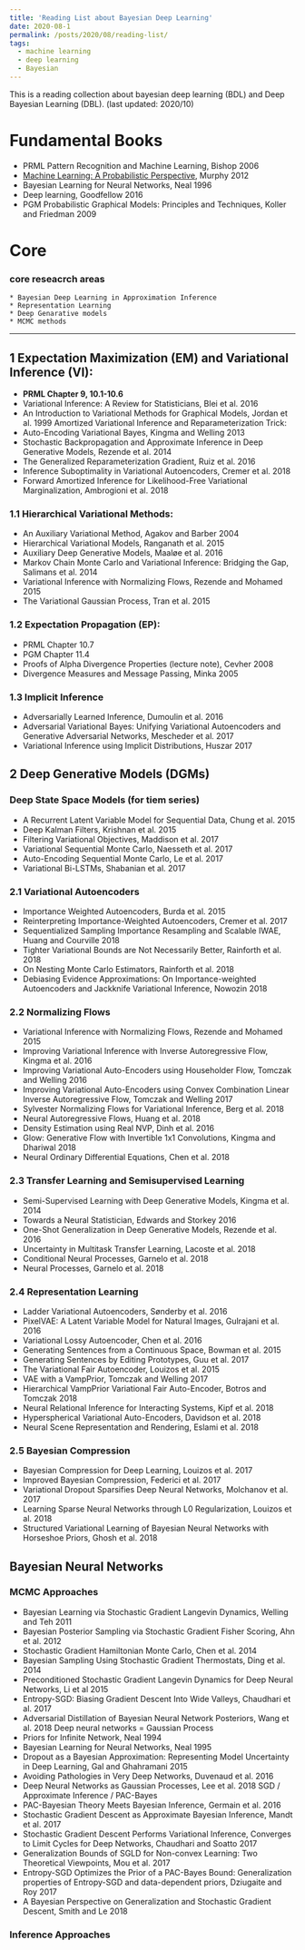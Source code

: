 ```yaml
---
title: 'Reading List about Bayesian Deep Learning'
date: 2020-08-1
permalink: /posts/2020/08/reading-list/
tags:
  - machine learning
  - deep learning
  - Bayesian 
---
```


This is a reading collection about bayesian deep learning (BDL) and Deep Bayesian Learning (DBL). (last updated: 2020/10)


# Fundamental Books
* PRML Pattern Recognition and Machine Learning, Bishop 2006
* [Machine Learning: A Probabilistic Perspective](http://scholar.google.com.tw/scholar_url?url=https://research.google/pubs/pub38136.pdf&hl=zh-TW&sa=X&ei=PeAHYOa0HL3EywSi74rAAQ&scisig=AAGBfm0x2K8q8nf6AuaaZezSUpn5-CtgyA&nossl=1&oi=scholarr), Murphy 2012
* Bayesian Learning for Neural Networks, Neal 1996
* Deep learning, Goodfellow 2016
* PGM Probabilistic Graphical Models: Principles and Techniques, Koller and Friedman 2009

# Core
  ### core reseacrch areas
    * Bayesian Deep Learning in Approximation Inference
    * Representation Learning
    * Deep Genarative models
    * MCMC methods
  
---

## 1 Expectation Maximization (EM) and Variational Inference (VI):
* **PRML Chapter 9, 10.1-10.6**
* Variational Inference: A Review for Statisticians, Blei et al. 2016
* An Introduction to Variational Methods for Graphical Models, Jordan et al. 1999
Amortized Variational Inference and Reparameterization Trick:
* Auto-Encoding Variational Bayes, Kingma and Welling 2013
* Stochastic Backpropagation and Approximate Inference in Deep Generative Models, Rezende et al. 2014
* The Generalized Reparameterization Gradient, Ruiz et al. 2016
* Inference Suboptimality in Variational Autoencoders, Cremer et al. 2018
* Forward Amortized Inference for Likelihood-Free Variational Marginalization, Ambrogioni et al. 2018

### 1.1 Hierarchical Variational Methods:
* An Auxiliary Variational Method, Agakov and Barber 2004
* Hierarchical Variational Models, Ranganath et al. 2015
* Auxiliary Deep Generative Models, Maaløe et al. 2016
* Markov Chain Monte Carlo and Variational Inference: Bridging the Gap, Salimans et al. 2014
* Variational Inference with Normalizing Flows, Rezende and Mohamed 2015
* The Variational Gaussian Process, Tran et al. 2015

### 1.2 Expectation Propagation (EP):
* PRML Chapter 10.7
* PGM Chapter 11.4
* Proofs of Alpha Divergence Properties (lecture note), Cevher 2008
* Divergence Measures and Message Passing, Minka 2005

### 1.3 Implicit Inference
* Adversarially Learned Inference, Dumoulin et al. 2016
* Adversarial Variational Bayes: Unifying Variational Autoencoders and Generative Adversarial Networks, Mescheder et al. 2017
* Variational Inference using Implicit Distributions, Huszar 2017


## 2 Deep Generative Models (DGMs)

### Deep State Space Models (for tiem series)
* A Recurrent Latent Variable Model for Sequential Data, Chung et al. 2015
* Deep Kalman Filters, Krishnan et al. 2015
* Filtering Variational Objectives, Maddison et al. 2017
* Variational Sequential Monte Carlo, Naesseth et al. 2017
* Auto-Encoding Sequential Monte Carlo, Le et al. 2017
* Variational Bi-LSTMs, Shabanian et al. 2017

### 2.1 Variational Autoencoders 
* Importance Weighted Autoencoders, Burda et al. 2015
* Reinterpreting Importance-Weighted Autoencoders, Cremer et al. 2017
* Sequentialized Sampling Importance Resampling and Scalable IWAE, Huang and Courville 2018
* Tighter Variational Bounds are Not Necessarily Better, Rainforth et al. 2018
* On Nesting Monte Carlo Estimators, Rainforth et al. 2018
* Debiasing Evidence Approximations: On Importance-weighted Autoencoders and Jackknife Variational Inference, Nowozin 2018

### 2.2 Normalizing Flows
* Variational Inference with Normalizing Flows, Rezende and Mohamed 2015
* Improving Variational Inference with Inverse Autoregressive Flow, Kingma et al. 2016
* Improving Variational Auto-Encoders using Householder Flow, Tomczak and Welling 2016
* Improving Variational Auto-Encoders using Convex Combination Linear Inverse Autoregressive Flow, Tomczak and Welling 2017
* Sylvester Normalizing Flows for Variational Inference, Berg et al. 2018
* Neural Autoregressive Flows, Huang et al. 2018
* Density Estimation using Real NVP, Dinh et al. 2016
* Glow: Generative Flow with Invertible 1x1 Convolutions, Kingma and Dhariwal 2018
* Neural Ordinary Differential Equations, Chen et al. 2018

### 2.3 Transfer Learning and Semisupervised Learning
* Semi-Supervised Learning with Deep Generative Models, Kingma et al. 2014
* Towards a Neural Statistician, Edwards and Storkey 2016
* One-Shot Generalization in Deep Generative Models, Rezende et al. 2016
* Uncertainty in Multitask Transfer Learning, Lacoste et al. 2018
* Conditional Neural Processes, Garnelo et al. 2018
* Neural Processes, Garnelo et al. 2018

### 2.4 Representation Learning
* Ladder Variational Autoencoders, Sønderby et al. 2016
* PixelVAE: A Latent Variable Model for Natural Images, Gulrajani et al. 2016
* Variational Lossy Autoencoder, Chen et al. 2016
* Generating Sentences from a Continuous Space, Bowman et al. 2015
* Generating Sentences by Editing Prototypes, Guu et al. 2017
* The Variational Fair Autoencoder, Louizos et al. 2015
* VAE with a VampPrior, Tomczak and Welling 2017
* Hierarchical VampPrior Variational Fair Auto-Encoder, Botros and Tomczak 2018
* Neural Relational Inference for Interacting Systems, Kipf et al. 2018
* Hyperspherical Variational Auto-Encoders, Davidson et al. 2018
* Neural Scene Representation and Rendering, Eslami et al. 2018

### 2.5 Bayesian Compression
* Bayesian Compression for Deep Learning, Louizos et al. 2017
* Improved Bayesian Compression, Federici et al. 2017
* Variational Dropout Sparsifies Deep Neural Networks, Molchanov et al. 2017
* Learning Sparse Neural Networks through L0 Regularization, Louizos et al. 2018
* Structured Variational Learning of Bayesian Neural Networks with Horseshoe Priors, Ghosh et al. 2018



## Bayesian Neural Networks 

### MCMC Approaches
* Bayesian Learning via Stochastic Gradient Langevin Dynamics, Welling and Teh 2011
* Bayesian Posterior Sampling via Stochastic Gradient Fisher Scoring, Ahn et al. 2012
* Stochastic Gradient Hamiltonian Monte Carlo, Chen et al. 2014
* Bayesian Sampling Using Stochastic Gradient Thermostats, Ding et al. 2014
* Preconditioned Stochastic Gradient Langevin Dynamics for Deep Neural Networks, Li et al 2015
* Entropy-SGD: Biasing Gradient Descent Into Wide Valleys, Chaudhari et al. 2017
* Adversarial Distillation of Bayesian Neural Network Posteriors, Wang et al. 2018
Deep neural networks = Gaussian Process
* Priors for Infinite Network, Neal 1994
* Bayesian Learning for Neural Networks, Neal 1995
* Dropout as a Bayesian Approximation: Representing Model Uncertainty in Deep Learning, Gal and Ghahramani 2015
* Avoiding Pathologies in Very Deep Networks, Duvenaud et al. 2016
* Deep Neural Networks as Gaussian Processes, Lee et al. 2018
SGD / Approximate Inference / PAC-Bayes
* PAC-Bayesian Theory Meets Bayesian Inference, Germain et al. 2016
* Stochastic Gradient Descent as Approximate Bayesian Inference, Mandt et al. 2017
* Stochastic Gradient Descent Performs Variational Inference, Converges to Limit Cycles for Deep Networks, Chaudhari and Soatto 2017
* Generalization Bounds of SGLD for Non-convex Learning: Two Theoretical Viewpoints, Mou et al. 2017
* Entropy-SGD Optimizes the Prior of a PAC-Bayes Bound: Generalization properties of Entropy-SGD and data-dependent priors, Dziugaite and Roy 2017
* A Bayesian Perspective on Generalization and Stochastic Gradient Descent, Smith and Le 2018

### Inference Approaches 
